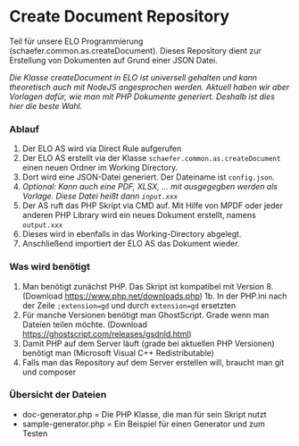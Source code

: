 # Create Document Repository
Teil für unsere ELO Programmierung (schaefer.common.as.createDocument).
Dieses Repository dient zur Erstellung von Dokumenten auf Grund einer JSON Datei.

<em>Die Klasse createDocument in ELO ist universell gehalten und kann theoretisch auch mit NodeJS angesprochen werden.
Aktuell haben wir aber Vorlagen dafür, wie man mit PHP Dokumente generiert. Deshalb ist dies hier die beste Wahl.</em>

### Ablauf
1. Der ELO AS wird via Direct Rule aufgerufen
2. Der ELO AS erstellt via der Klasse `schaefer.common.as.createDocument` einen neuen Ordner im Working Directory.
3. Dort wird eine JSON-Datei generiert. Der Dateiname ist `config.json`.
4. <em>Optional: Kann auch eine PDF, XLSX, ... mit ausgegegben werden als Vorlage. Diese Datei heißt dann `input.xxx`</em> 
5. Der AS ruft das PHP Skript via CMD auf. Mit Hilfe von MPDF oder jeder anderen PHP Library wird ein neues Dokument erstellt, namens `output.xxx`
6. Dieses wird in ebenfalls in das Working-Directory abgelegt. 
7. Anschließend importiert der ELO AS das Dokument wieder.

### Was wird benötigt
1. Man benötigt zunächst PHP. Das Skript ist kompatibel mit Version 8. (Download https://www.php.net/downloads.php)
1b. In der PHP.ini nach der Zeile `;extension=gd` und durch `extension=gd` ersetzten
2. Für manche Versionen benötigt man GhostScript. Grade wenn man Dateien teilen möchte. (Download https://ghostscript.com/releases/gsdnld.html)
3. Damit PHP auf dem Server läuft (grade bei aktuellen PHP Versionen) benötigt man (Microsoft Visual C++ Redistributable)
4. Falls man das Repository auf dem Server erstellen will, braucht man git und composer


### Übersicht der Dateien
- doc-generator.php = Die PHP Klasse, die man für sein Skript nutzt
- sample-generator.php = Ein Beispiel für einen Generator und zum Testen
